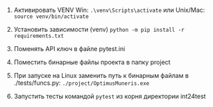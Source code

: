 1. Активировать VENV
Win: `.\venv\Scripts\activate` или Unix/Mac: `source venv/bin/activate`
  
2. Установить зависимости (venv) `python -m pip install -r requirements.txt`

3. Поменять API ключ в файле pytest.ini

4. Поместить бинарные файлы проекта в папку project

5. При запуске на Linux заменить путь к бинарным файлам в ./tests/funcs.py: `./project/OptimusMuneris.exe`

5. Запустить тесты командой `pytest` из корня директории int24test

